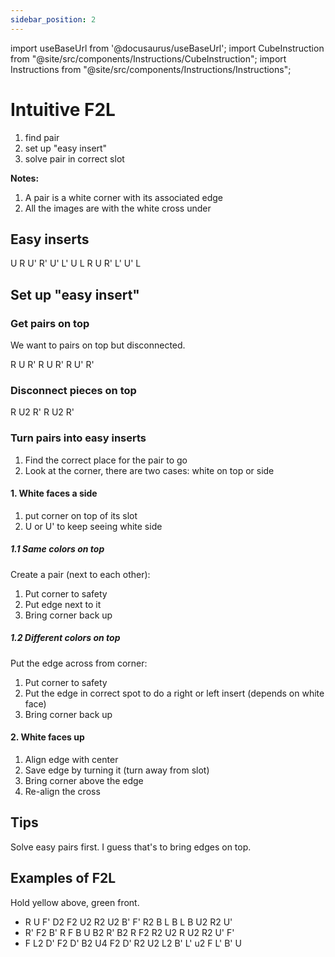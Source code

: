 ```yaml
---
sidebar_position: 2
---
```

import useBaseUrl from '@docusaurus/useBaseUrl';
import CubeInstruction from "@site/src/components/Instructions/CubeInstruction";
import Instructions from "@site/src/components/Instructions/Instructions";

# Intuitive F2L

1. find pair
2. set up "easy insert"
3. solve pair in correct slot

**Notes:**

1. A pair is a white corner with its associated edge
2. All the images are with the white cross under

## Easy inserts

<Instructions>
  <CubeInstruction
    title="Right pair"
    src={useBaseUrl("/img/intuitive-f2l/image.png")}
    hold="Hold right"
  >
    U R U' R'
  </CubeInstruction>
  <CubeInstruction
    title="Left pair"
    src={useBaseUrl("/img/intuitive-f2l/image-1.png")}
    hold="Hold left"
  >
    U' L' U L
  </CubeInstruction>
  <CubeInstruction
    title="Right insert"
    src={useBaseUrl("/img/intuitive-f2l/image-8.png")}
    hold="Hold right"
  >
    R U R'
  </CubeInstruction>
  <CubeInstruction
    title="Left insert"
    src={useBaseUrl("/img/intuitive-f2l/image-3.png")}
    hold="Hold left"
  >
    L' U' L
  </CubeInstruction>
</Instructions>

## Set up "easy insert"

### Get pairs on top

We want to pairs on top but disconnected.

<Instructions>
  <CubeInstruction
    title="Edge middle layer"
    src={useBaseUrl("/img/intuitive-f2l/image-6.png")}
    hold="Hold corner left"
  >
    R U R'
  </CubeInstruction>
  <CubeInstruction
    title="Corner bottom layer"
    src={useBaseUrl("/img/intuitive-f2l/image-5.png")}
    hold="Hold edge left"
  >
    R U R'
  </CubeInstruction>
  <CubeInstruction
    title="Both pieces stuck"
    src={useBaseUrl("/img/intuitive-f2l/image-4.png")}
    hold="Hold right"
  >
    R U' R'
  </CubeInstruction>
</Instructions>

### Disconnect pieces on top

<Instructions>
  <CubeInstruction
    title="Top left"
    src={useBaseUrl("/img/intuitive-f2l/image-7.png")}
    hold="Hold right above a non-connected corner"
  >
    R U2 R'
  </CubeInstruction>
  <CubeInstruction
    title="Top right"
    src={useBaseUrl("/img/intuitive-f2l/image-9.png")}
    hold="Hold top right"
  >
    R U2 R'
  </CubeInstruction>
</Instructions>

### Turn pairs into easy inserts

1. Find the correct place for the pair to go
2. Look at the corner, there are two cases: white on top or side

#### 1. White faces a side

1. put corner on top of its slot
2. U or U' to keep seeing white side

##### 1.1 Same colors on top

Create a pair (next to each other):

1. Put corner to safety
2. Put edge next to it
3. Bring corner back up

##### 1.2 Different colors on top

Put the edge across from corner:

1. Put corner to safety
2. Put the edge in correct spot to do a right or left insert (depends on white face)
3. Bring corner back up

#### 2. White faces up

1. Align edge with center
2. Save edge by turning it (turn away from slot)
3. Bring corner above the edge
4. Re-align the cross

## Tips

Solve easy pairs first. I guess that's to bring edges on top.

## Examples of F2L

Hold yellow above, green front.

- R U F' D2 F2 U2 R2 U2 B' F' R2 B L B L B U2 R2 U'
- R' F2 B' R F B U B2 R' B2 R F2 R2 U2 R U2 R2 U' F'
- F L2 D' F2 D' B2 U4 F2 D' R2 U2 L2 B' L' u2 F L' B' U

